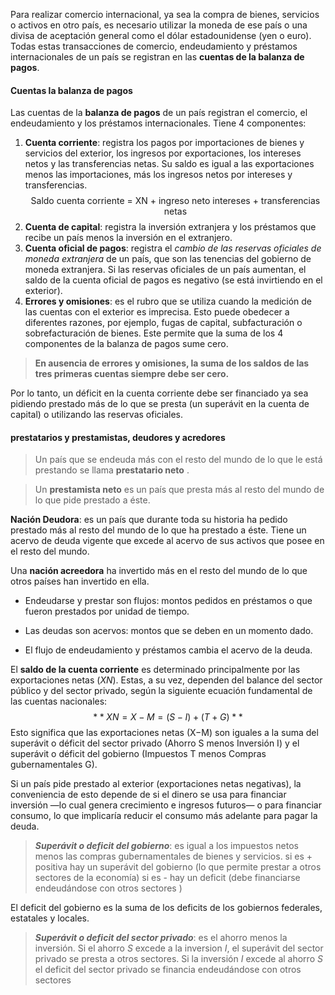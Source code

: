  Para realizar comercio internacional, ya sea la compra de bienes, servicios o activos en otro país, es necesario utilizar la moneda de ese país o una divisa de aceptación general como el dólar estadounidense (yen o euro). Todas estas transacciones de comercio, endeudamiento y préstamos internacionales de un país se registran en las **cuentas de la balanza de pagos**.
#### Cuentas la balanza de pagos

Las cuentas de la **balanza de pagos** de un país registran el comercio, el endeudamiento y los préstamos internacionales.  Tiene 4 componentes:

1. **Cuenta corriente**: registra los pagos por importaciones de bienes y servicios del exterior, los ingresos por exportaciones, los intereses netos y las transferencias netas. Su saldo es igual a las exportaciones menos las importaciones, más los ingresos netos por intereses y transferencias.  
	$$\text{Saldo cuenta corriente = XN + ingreso neto intereses + transferencias netas}$$
2. **Cuenta de capital**: registra la inversión extranjera y los préstamos que recibe un país menos la inversión en el extranjero.
3. **Cuenta oficial de pagos**: registra el *cambio de las reservas oficiales de moneda extranjera* de un país, que son las tenencias del gobierno de moneda extranjera. Si las reservas oficiales de un país aumentan, el saldo de la cuenta oficial de pagos es negativo (se está invirtiendo en el exterior).
4. **Errores y omisiones**: es el rubro que se utiliza cuando la medición de las cuentas con el exterior es imprecisa. Esto puede obedecer a diferentes razones, por ejemplo, fugas de capital, subfacturación o sobrefacturación de bienes. Este permite que la suma de los 4 componentes de la balanza de pagos sume cero.

> **En ausencia de errores y omisiones, la suma de los saldos de las tres primeras cuentas siempre debe ser cero.**

Por lo tanto, un déficit en la cuenta corriente debe ser financiado ya sea pidiendo prestado más de lo que se presta (un superávit en la cuenta de capital) o utilizando las reservas oficiales. 


#### prestatarios y prestamistas, deudores y acredores

> Un país que se endeuda más con el resto del mundo de lo que le está prestando se llama **prestatario neto** .
 
> Un **prestamista neto** es un país que presta más al resto del mundo de lo que pide prestado a éste.

**Nación Deudora**: es un país que durante toda su historia ha pedido prestado más al resto
del mundo de lo que ha prestado a éste. Tiene un acervo de deuda vigente que excede al
acervo de sus activos que posee en el resto del mundo.

Una **nación acreedora** ha invertido más en el resto del mundo de lo que otros países han invertido en ella. 

* Endeudarse y prestar son flujos: montos pedidos en préstamos o que fueron prestados por unidad de tiempo.
+ Las deudas son acervos: montos que se deben en un momento dado.
* El flujo de endeudamiento y préstamos cambia el acervo de la deuda.

El **saldo de la cuenta corriente** es determinado principalmente por las exportaciones netas ($XN$). Estas, a su vez, dependen del balance del sector público y del sector privado, según la siguiente ecuación fundamental de las cuentas nacionales: $$**XN=X-M=(S-I)+(T+G)**$$
Esto significa que las exportaciones netas (X−M) son iguales a la suma del superávit o déficit del sector privado (Ahorro S menos Inversión I) y el superávit o déficit del gobierno (Impuestos T menos Compras gubernamentales G). 

Si un país pide prestado al exterior (exportaciones netas negativas), la conveniencia de esto depende de si el dinero se usa para financiar inversión —lo cual genera crecimiento e ingresos futuros— o para financiar consumo, lo que implicaría reducir el consumo más adelante para pagar la deuda.

> ***Superávit o deficit del gobierno***:  es igual a los impuestos netos menos las compras gubernamentales de bienes y servicios.
> 	si es + positiva hay un superávit del gobierno (lo que permite prestar a otros sectores de la economía)
> 	si es - hay un deficit (debe financiarse endeudándose con otros sectores )

El deficit del gobierno es la suma de los deficits de los gobiernos federales, estatales y locales. 

> ***Superávit o deficit del sector privado***: es el ahorro menos la inversión. 
> 	Si el ahorro $S$ excede a la inversion $I$, el superávit del sector privado se presta a otros sectores. 
> 	Si la inversión $I$ excede al ahorro $S$ el deficit del sector privado se financia endeudándose con otros sectores 




